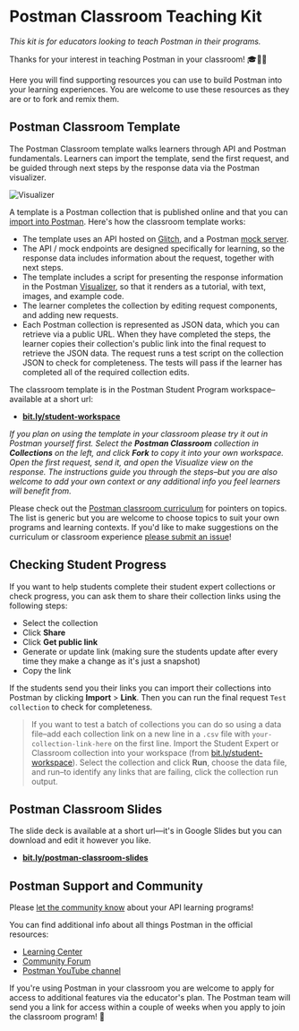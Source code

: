 # Postman Classroom Teaching Kit

_This kit is for educators looking to teach Postman in their programs._

Thanks for your interest in teaching Postman in your classroom! 🎓🎒🚀

Here you will find supporting resources you can use to build Postman into your learning experiences. You are welcome to use these resources as they are or to fork and remix them.

## Postman Classroom Template

The Postman Classroom template walks learners through API and Postman fundamentals. Learners can import the template, send the first request, and be guided through next steps by the response data via the Postman visualizer.

![Visualizer](lesson-visualizer.jpg)

A template is a Postman collection that is published online and that you can [import into Postman](https://learning.postman.com/docs/getting-started/importing-templates/). Here's how the classroom template works:

* The template uses an API hosted on [Glitch](https://glitch.com/), and a Postman [mock server](https://learning.postman.com/docs/designing-and-developing-your-api/mocking-data/setting-up-mock/).
* The API / mock endpoints are designed specifically for learning, so the response data includes information about the request, together with next steps.
* The template includes a script for presenting the response information in the Postman [Visualizer](https://learning.postman.com/docs/sending-requests/visualizer/), so that it renders as a tutorial, with text, images, and example code.
* The learner completes the collection by editing request components, and adding new requests.
* Each Postman collection is represented as JSON data, which you can retrieve via a public URL. When they have completed the steps, the learner copies their collection's public link into the final request to retrieve the JSON data. The request runs a test script on the collection JSON to check for completeness. The tests will pass if the learner has completed all of the required collection edits.

The classroom template is in the Postman Student Program workspace–available at a short url:

* [**bit.ly/student-workspace**](http://bit.ly/student-workspace)

_If you plan on using the template in your classroom please try it out in Postman yourself first. Select the __Postman Classroom__ collection in __Collections__ on the left, and click __Fork__ to copy it into your own workspace. Open the first request, send it, and open the Visualize view on the response. The instructions guide you through the steps–but you are also welcome to add your own context or any additional info you feel learners will benefit from._

Please check out the [Postman classroom curriculum](student.md) for pointers on topics. The list is generic but you are welcome to choose topics to suit your own programs and learning contexts. If you'd like to make suggestions on the curriculum or classroom experience [please submit an issue](https://github.com/postmanlabs/templates/issues)!

## Checking Student Progress

If you want to help students complete their student expert collections or check progress, you can ask them to share their collection links using the following steps:

* Select the collection
* Click __Share__
* Click __Get public link__
* Generate or update link (making sure the students update after every time they make a change as it's just a snapshot)
* Copy the link

If the students send you their links you can import their collections into Postman by clicking __Import__ &gt; __Link__. Then you can run the final request `Test collection` to check for completeness.

> If you want to test a batch of collections you can do so using a data file–add each collection link on a new line in a `.csv` file with `your-collection-link-here` on the first line. Import the Student Expert or Classroom collection into your workspace (from [bit.ly/student-workspace](https://bit.ly/student-workspace)). Select the collection and click __Run__, choose the data file, and run–to identify any links that are failing, click the collection run output.

## Postman Classroom Slides

The slide deck is available at a short url—it's in Google Slides but you can download and edit it however you like.

* [**bit.ly/postman-classroom-slides**](http://bit.ly/postman-classroom-slides)

## Postman Support and Community

Please [let the community know](https://community.postman.com/) about your API learning programs!

You can find additional info about all things Postman in the official resources:

* [Learning Center](https://learning.postman.com/)
* [Community Forum](https://community.postman.com/)
* [Postman YouTube channel](https://www.youtube.com/postmanapidevelopment)

If you're using Postman in your classroom you are welcome to apply for access to additional features via the educator's plan. The Postman team will send you a link for access within a couple of weeks when you apply to join the classroom program! 🎉
